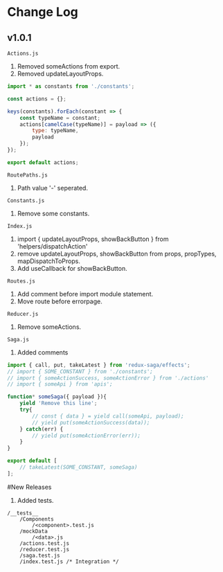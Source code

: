 # Change Log

## v1.0.1

```Actions.js```

1. Removed someActions from export.
2. Removed updateLayoutProps. 

```javascript import { camelCase, keys } from 'lodash';
import * as constants from './constants';

const actions = {};

keys(constants).forEach(constant => {
    const typeName = constant;
    actions[camelCase(typeName)] = payload => ({
        type: typeName,
        payload
    });
});

export default actions;
```

```RoutePaths.js```

1. Path value '-' seperated.

```Constants.js```

1. Remove some constants.

```Index.js```

1. import { updateLayoutProps, showBackButton } from 'helpers/dispatchAction'
2. remove updateLayoutProps, showBackButton from props, propTypes, mapDispatchToProps.
3. Add useCallback for showBackButton.

```Routes.js```

1. Add comment before import module statement.
2. Move route before errorpage.

```Reducer.js```

1. Remove someActions.

```Saga.js```

1. Added comments

```javascript
import { call, put, takeLatest } from 'redux-saga/effects';
// import { SOME_CONSTANT } from './constants';
// import { someActionSuccess, someActionError } from './actions'
// import { someApi } from 'apis';

function* someSaga({ payload }){
    yield 'Remove this line';
    try{
        // const { data } = yield call(someApi, payload);
        // yield put(someActionSuccess(data));
    } catch(err) {
        // yield put(someActionError(err));
    }
}

export default [
    // takeLatest(SOME_CONSTANT, someSaga)
];
```

#New Releases

1. Added tests. 
```
/__tests__
    /Components
        /<component>.test.js
    /mockData
        /<data>.js
    /actions.test.js
    /reducer.test.js
    /saga.test.js
    /index.test.js /* Integration */
```